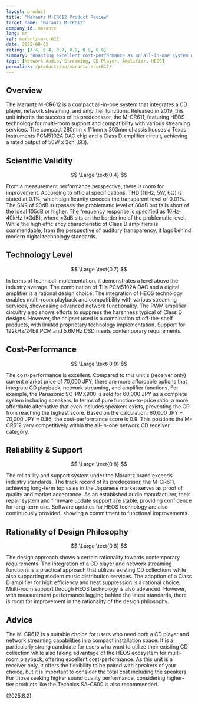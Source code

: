 ```yaml
---
layout: product
title: "Marantz M-CR612 Product Review"
target_name: "Marantz M-CR612"
company_id: marantz
lang: en
ref: marantz-m-cr612
date: 2025-08-02
rating: [3.4, 0.4, 0.7, 0.9, 0.8, 0.6]
summary: "Boasting excellent cost-performance as an all-in-one system with a built-in CD player, though its measurement performance has room for improvement."
tags: [Network Audio, Streaming, CD Player, Amplifier, HEOS]
permalink: /products/en/marantz-m-cr612/
---
```


## Overview

The Marantz M-CR612 is a compact all-in-one system that integrates a CD player, network streaming, and amplifier functions. Released in 2019, this unit inherits the success of its predecessor, the M-CR611, featuring HEOS technology for multi-room support and compatibility with various streaming services. The compact 280mm x 111mm x 303mm chassis houses a Texas Instruments PCM5102A DAC chip and a Class D amplifier circuit, achieving a rated output of 50W x 2ch (6Ω).

## Scientific Validity

$$ \Large \text{0.4} $$

From a measurement performance perspective, there is room for improvement. According to official specifications, THD (1kHz, 5W, 6Ω) is stated at 0.1%, which significantly exceeds the transparent level of 0.01%. The SNR of 90dB surpasses the problematic level of 80dB but falls short of the ideal 105dB or higher. The frequency response is specified as 10Hz-40kHz (±3dB), where ±3dB sits on the borderline of the problematic level. While the high efficiency characteristic of Class D amplifiers is commendable, from the perspective of auditory transparency, it lags behind modern digital technology standards.

## Technology Level

$$ \Large \text{0.7} $$

In terms of technical implementation, it demonstrates a level above the industry average. The combination of TI's PCM5102A DAC and a digital amplifier is a rational design choice. The integration of HEOS technology enables multi-room playback and compatibility with various streaming services, showcasing advanced network functionality. The PWM amplifier circuitry also shows efforts to suppress the harshness typical of Class D designs. However, the chipset used is a combination of off-the-shelf products, with limited proprietary technology implementation. Support for 192kHz/24bit PCM and 5.6MHz DSD meets contemporary requirements.

## Cost-Performance

$$ \Large \text{0.9} $$

The cost-performance is excellent. Compared to this unit's (receiver only) current market price of 70,000 JPY, there are more affordable options that integrate CD playback, network streaming, and amplifier functions. For example, the Panasonic SC-PMX900 is sold for 60,000 JPY as a complete system including speakers. In terms of pure function-to-price ratio, a more affordable alternative that even includes speakers exists, preventing the CP from reaching the highest score. Based on the calculation: 60,000 JPY ÷ 70,000 JPY ≈ 0.86, the cost-performance score is 0.9. This positions the M-CR612 very competitively within the all-in-one network CD receiver category.

## Reliability & Support

$$ \Large \text{0.8} $$

The reliability and support system under the Marantz brand exceeds industry standards. The track record of its predecessor, the M-CR611, achieving long-term top sales in the Japanese market serves as proof of quality and market acceptance. As an established audio manufacturer, their repair system and firmware update support are stable, providing confidence for long-term use. Software updates for HEOS technology are also continuously provided, showing a commitment to functional improvements.

## Rationality of Design Philosophy

$$ \Large \text{0.6} $$

The design approach shows a certain rationality towards contemporary requirements. The integration of a CD player and network streaming functions is a practical approach that utilizes existing CD collections while also supporting modern music distribution services. The adoption of a Class D amplifier for high efficiency and heat suppression is a rational choice. Multi-room support through HEOS technology is also advanced. However, with measurement performance lagging behind the latest standards, there is room for improvement in the rationality of the design philosophy.

## Advice

The M-CR612 is a suitable choice for users who need both a CD player and network streaming capabilities in a compact installation space. It is a particularly strong candidate for users who want to utilize their existing CD collection while also taking advantage of the HEOS ecosystem for multi-room playback, offering excellent cost-performance. As this unit is a receiver only, it offers the flexibility to be paired with speakers of your choice, but it is important to consider the total cost including the speakers. For those seeking higher sound quality performance, considering higher-tier products like the Technics SA-C600 is also recommended.

(2025.8.2)
